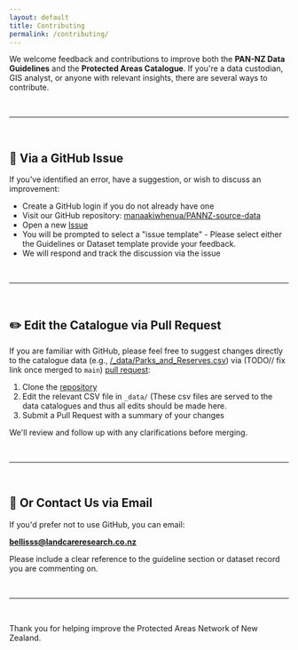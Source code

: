 ```yaml
---
layout: default
title: Contributing
permalink: /contributing/
---
```


We welcome feedback and contributions to improve both the **PAN-NZ Data Guidelines** and 
the **Protected Areas Catalogue**. If you're a data custodian, GIS analyst, or anyone 
with relevant insights, there are several ways to contribute.

<br>

---
<br>

## 📂 Via a GitHub Issue

If you've identified an error, have a suggestion, or wish to discuss an improvement:

- Create a GitHub login if you do not already have one
- Visit our GitHub repository: [manaakiwhenua/PANNZ-source-data](https://github.com/manaakiwhenua/PANNZ-source-data)
- Open a new [Issue](https://github.com/manaakiwhenua/PANNZ-source-data/issues) 
- You will be prompted to select a "issue template" - Please select either the Guidelines or Dataset template
provide your feedback. 
- We will respond and track the discussion via the issue


<br>

---
<br>


## ✏️ Edit the Catalogue via Pull Request

If you are familiar with GitHub, please feel free to suggest changes directly 
to the catalogue data (e.g., [/_data/Parks_and_Reserves.csv](/_data/Parks_and_Reserves.csv))
via (TODO// fix link once merged to `main`) [pull request](https://docs.github.com/en/pull-requests/collaborating-with-pull-requests/proposing-changes-to-your-work-with-pull-requests/about-pull-requests):

1. Clone the [repository](https://github.com/manaakiwhenua/PANNZ-source-data)
2. Edit the relevant CSV file in `_data/` (These csv files are served to the data catalogues and 
   thus all edits should be made here.
3. Submit a Pull Request with a summary of your changes

We'll review and follow up with any clarifications before merging.


<br>

---
<br>


## 📧 Or Contact Us via Email

If you'd prefer not to use GitHub, you can email:

**bellisss@landcareresearch.co.nz**

Please include a clear reference to the guideline section or dataset record you are commenting on.


<br>

---
<br>

Thank you for helping improve the Protected Areas Network of New Zealand.
